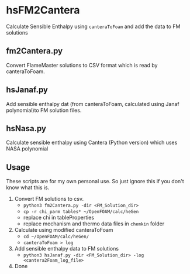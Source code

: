 hsFM2Cantera
============
Calculate Sensible Enthalpy using `canteraToFoam` and add the data to FM solutions  

## fm2Cantera.py
Convert FlameMaster solutions to CSV format which is read by canteraToFoam.  

## hsJanaf.py
Add sensible enthalpy dat (from canteraToFoam, calculated using Janaf polynomial)to FM solution files.  

## hsNasa.py
Calculate sensible enthalpy using Cantera (Python version) which uses NASA polynomial  

## Usage
These scripts are for my own personal use. So just ignore this if you don't know what this is.  
1. Convert FM solutions to csv.
    - `python3 fm2Cantera.py -dir <FM_Solution_dir>`
    - `cp -r chi_parm tables* ~/OpenFOAM/calc/heGen`     
    - replace chi in tableProperties
    - replace mechanism and thermo data files in `chemkin` folder
2. Calculate using modified canteraToFoam
    - `cd ~/OpenFOAM/calc/heGen/`
    - `canteraToFoam > log`
3. Add sensible enthalpy data to FM solutions
    - `python3 hsJanaf.py -dir <FM_Solution_dir> -log <cantera2Foam_log_file>`
4. Done
